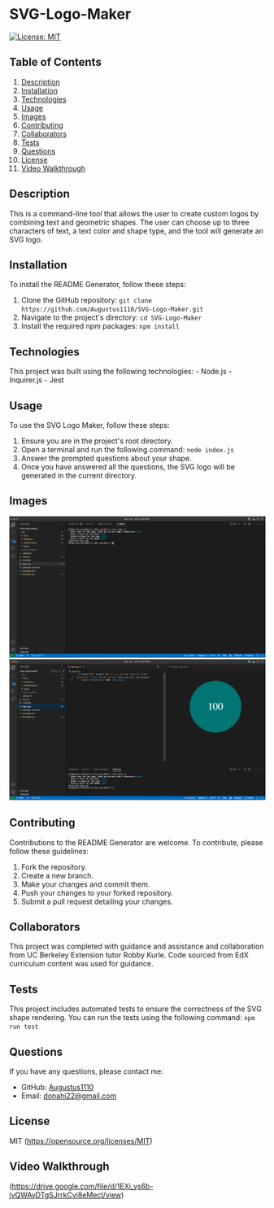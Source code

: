 # SVG-Logo-Maker

[![License: MIT](https://img.shields.io/badge/License-MIT-yellow.svg)](https://opensource.org/licenses/MIT)

## Table of Contents
1. [Description](#description)
2. [Installation](#installation)
3. [Technologies](#technologies) 
4. [Usage](#usage)
5. [Images](#images)
6. [Contributing](#contributing)
7. [Collaborators](#collaborators)
8. [Tests](#tests)
9. [Questions](#questions)
10. [License](#license)
11. [Video Walkthrough](#video-walkthrough)

## Description
This is a command-line tool that allows the user to create custom logos by combining text and geometric shapes. The user can choose up to three characters of text, a text color and shape type, and the tool will generate an SVG logo.

## Installation
To install the README Generator, follow these steps:
 1. Clone the GitHub repository: `git clone https://github.com/Augustus1110/SVG-Logo-Maker.git`
 2. Navigate to the project's directory: `cd SVG-Logo-Maker`
 3. Install the required npm packages: `npm install`

## Technologies
This project was built using the following technologies:
    - Node.js
    - Inquirer.js
    - Jest

## Usage
To use the SVG Logo Maker, follow these steps:
 1. Ensure you are in the project's root directory.
 2. Open a terminal and run the following command: `node index.js`
 3. Answer the prompted questions about your shape.
 4. Once you have answered all the questions, the SVG logo will be generated in the current directory.

## Images
![Screenshot](./images/prompts.png)
![Screenshot](./images/logo.png)

## Contributing
Contributions to the README Generator are welcome. To contribute, please follow these guidelines:
 1. Fork the repository.
 2. Create a new branch.
 3. Make your changes and commit them.
 4. Push your changes to your forked repository.
 5. Submit a pull request detailing your changes.

## Collaborators
This project was completed with guidance and assistance and collaboration from UC Berkeley Extension tutor Robby Kurle. Code sourced from EdX curriculum content was used for guidance.

## Tests
This project includes automated tests to ensure the correctness of the SVG shape rendering. You can run the tests using the following command: `npm run test`


## Questions
If you have any questions, please contact me:

- GitHub: [Augustus1110](https://github.com/Augustus1110)
- Email: donahi22@gmail.com

## License
MIT
(https://opensource.org/licenses/MIT)

## Video Walkthrough
(https://drive.google.com/file/d/1EXi_ys6b-jvQWAyDTgSJrrkCvi8eMecI/view)
